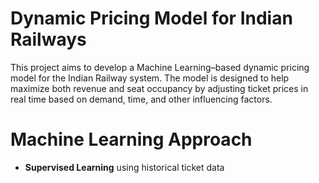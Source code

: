 # Dynamic Pricing Model for Indian Railways

This project aims to develop a Machine Learning–based dynamic pricing model for the Indian Railway system. The model is designed to help maximize both revenue and seat occupancy by adjusting ticket prices in real time based on demand, time, and other influencing factors.

# Machine Learning Approach

- **Supervised Learning** using historical ticket data
